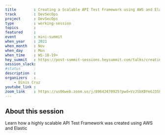 ```yaml
---
title        : Creating a Scalable API Test Framework using AWS and Elastic
track        : DevSecOps
project      : DevSecOps
type         : working-session
topics       :
featured     :
event        : mini-summit
when_year    : 2021
when_month   : Nov
when_day     : Mon
when_time    : WS-18-19+
hey_summit   : https://post-summit-sessions.heysummit.com/talks/creating-a-scalable-api-test-framework-using-aws-and-elastic/
session_slack:
#status      : 
description  :
organizers   :
    - Dinis Cruz        
youtube_link : 
zoom_link    : https://us06web.zoom.us/j/89642470925?pwd=VzJSbXBYeGJ3SkxiUDkzekpES2tuUT09
---
```


## About this session
Learn how a highly scalable API Test Framework was created using AWS and Elastic
